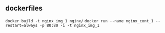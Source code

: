 ## dockerfiles

`docker build -t nginx_img_1 nginx/`
`docker run --name nginx_cont_1 --restart=always -p 80:80 -i -t nginx_img_1`
